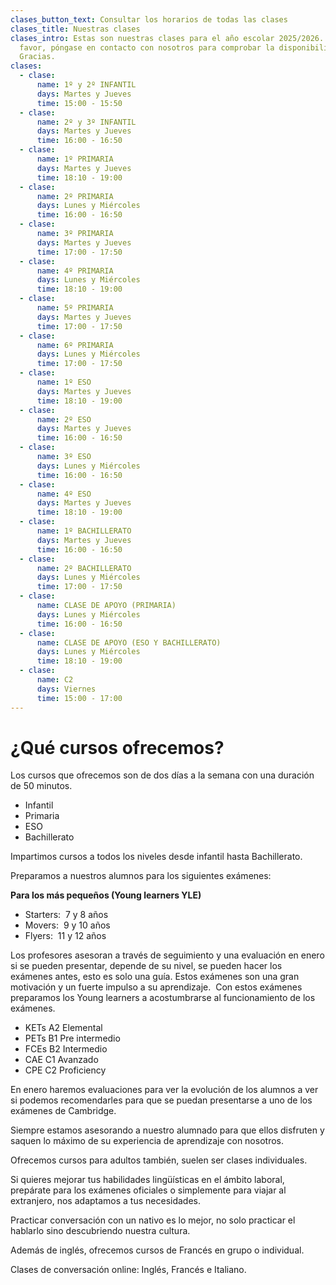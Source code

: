 ```yaml
---
clases_button_text: Consultar los horarios de todas las clases
clases_title: Nuestras clases
clases_intro: Estas son nuestras clases para el año escolar 2025/2026. Por
  favor, póngase en contacto con nosotros para comprobar la disponibilidad.
  Gracias.
clases:
  - clase:
      name: 1º y 2º INFANTIL
      days: Martes y Jueves
      time: 15:00 - 15:50
  - clase:
      name: 2º y 3º INFANTIL
      days: Martes y Jueves
      time: 16:00 - 16:50
  - clase:
      name: 1º PRIMARIA
      days: Martes y Jueves
      time: 18:10 - 19:00
  - clase:
      name: 2º PRIMARIA
      days: Lunes y Miércoles
      time: 16:00 - 16:50
  - clase:
      name: 3º PRIMARIA
      days: Martes y Jueves
      time: 17:00 - 17:50
  - clase:
      name: 4º PRIMARIA
      days: Lunes y Miércoles
      time: 18:10 - 19:00
  - clase:
      name: 5º PRIMARIA
      days: Martes y Jueves
      time: 17:00 - 17:50
  - clase:
      name: 6º PRIMARIA
      days: Lunes y Miércoles
      time: 17:00 - 17:50
  - clase:
      name: 1º ESO
      days: Martes y Jueves
      time: 18:10 - 19:00
  - clase:
      name: 2º ESO
      days: Martes y Jueves
      time: 16:00 - 16:50
  - clase:
      name: 3º ESO
      days: Lunes y Miércoles
      time: 16:00 - 16:50
  - clase:
      name: 4º ESO
      days: Martes y Jueves
      time: 18:10 - 19:00
  - clase:
      name: 1º BACHILLERATO
      days: Martes y Jueves
      time: 16:00 - 16:50
  - clase:
      name: 2º BACHILLERATO
      days: Lunes y Miércoles
      time: 17:00 - 17:50
  - clase:
      name: CLASE DE APOYO (PRIMARIA)
      days: Lunes y Miércoles
      time: 16:00 - 16:50
  - clase:
      name: CLASE DE APOYO (ESO Y BACHILLERATO)
      days: Lunes y Miércoles
      time: 18:10 - 19:00
  - clase:
      name: C2
      days: Viernes
      time: 15:00 - 17:00
---
```


# ¿Qué cursos ofrecemos?

Los cursos que ofrecemos son de dos días a la semana con una duración de 50 minutos.

- Infantil
- Primaria
- ESO
- Bachillerato

Impartimos cursos a todos los niveles desde infantil hasta Bachillerato.

Preparamos a nuestros alumnos para los siguientes exámenes:

**Para los más pequeños (Young learners YLE)**

- Starters:  7 y 8 años
- Movers:  9 y 10 años
- Flyers:  11 y 12 años

Los profesores asesoran a través de seguimiento y una evaluación en enero si se pueden presentar, depende de su nivel, se pueden hacer los exámenes antes, esto es solo una guía. Estos exámenes son una gran motivación y un fuerte impulso a su aprendizaje.  Con estos exámenes preparamos los Young learners a acostumbrarse al funcionamiento de los exámenes.

- KETs A2 Elemental
- PETs B1 Pre intermedio
- FCEs B2 Intermedio
- CAE C1 Avanzado
- CPE C2 Proficiency

En enero haremos evaluaciones para ver la evolución de los alumnos a ver si podemos recomendarles para que se puedan presentarse a uno de los exámenes de Cambridge.

Siempre estamos asesorando a nuestro alumnado para que ellos disfruten y saquen lo máximo de su experiencia de aprendizaje con nosotros.

Ofrecemos cursos para adultos también, suelen ser clases individuales.

Si quieres mejorar tus habilidades lingüísticas en el ámbito laboral, prepárate para los exámenes oficiales o simplemente para viajar al extranjero, nos adaptamos a tus necesidades.

Practicar conversación con un nativo es lo mejor, no solo practicar el hablarlo sino descubriendo nuestra cultura.

Además de inglés, ofrecemos cursos de Francés en grupo o individual.

Clases de conversación online: Inglés, Francés e Italiano.
